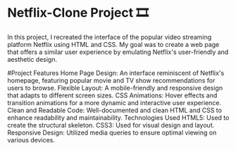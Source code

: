# Netflix-Clone Project 🎞️
In this project, I recreated the interface of the popular video streaming platform Netflix using HTML and CSS. My goal was to create a web page that offers a similar user experience by emulating Netflix's user-friendly and aesthetic design.

#Project Features
Home Page Design: An interface reminiscent of Netflix's homepage, featuring popular movie and TV show recommendations for users to browse.
Flexible Layout: A mobile-friendly and responsive design that adapts to different screen sizes.
CSS Animations: Hover effects and transition animations for a more dynamic and interactive user experience.
Clean and Readable Code: Well-documented and clean HTML and CSS to enhance readability and maintainability.
Technologies Used
HTML5: Used to create the structural skeleton.
CSS3: Used for visual design and layout.
Responsive Design: Utilized media queries to ensure optimal viewing on various devices.

